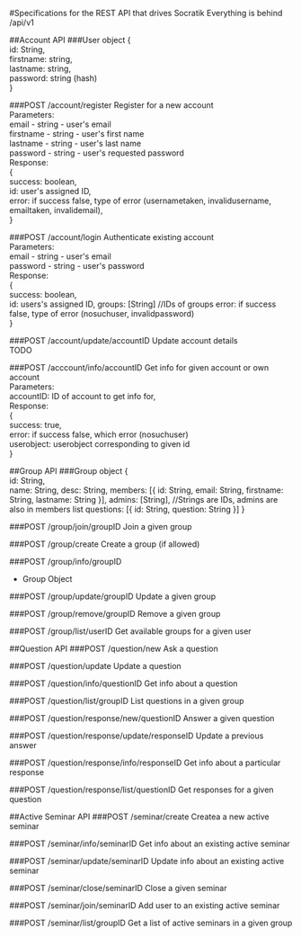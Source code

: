 #Specifications for the REST API that drives Socratik
Everything is behind /api/v1

##Account API
###User object
{  
    id: String,  
    firstname: string,  
    lastname: string,  
    password: string (hash)  
}  

###POST /account/register
Register for a new account  
Parameters:  
email - string - user's email  
firstname - string - user's first name  
lastname - string - user's last name  
password - string - user's requested password  
Response:  
{  
    success: boolean,  
    id: user's assigned ID,  
    error: if success false, type of error (usernametaken, invalidusername, emailtaken, invalidemail),  
}  

###POST /account/login
Authenticate existing account  
Parameters:  
email - string - user's email  
password - string - user's password  
Response:  
{  
    success: boolean,  
    id: users's assigned ID,
    groups: [String] //IDs of groups
    error: if success false, type of error (nosuchuser, invalidpassword)  
}  

###POST /account/update/accountID
Update account details  
TODO  

###POST /acccount/info/accountID
Get info for given account or own account  
Parameters:  
accountID: ID of account to get info for,  
Response:  
{  
    success: true,  
    error: if success false, which error (nosuchuser)  
    userobject: userobject corresponding to given id  
}  



##Group API
###Group object
{  
    id: String,  
    name: String,
	desc: String,
	members: [{
		id: String,
		email: String,
		firstname: String,
		lastname: String
	}],
	admins: [String], //Strings are IDs, admins are also in members list
	questions: [{
		id: String,
		question: String
	}]
}

###POST /group/join/groupID
Join a given group

###POST /group/create
Create a group (if allowed)

###POST /group/info/groupID
- Group Object

###POST /group/update/groupID
Update a given group

###POST /group/remove/groupID
Remove a given group

###POST /group/list/userID
Get available groups for a given user



##Question API
###POST /question/new
Ask a question

###POST /question/update
Update a question

###POST /question/info/questionID
Get info about a question

###POST /question/list/groupID
List questions in a given group

###POST /question/response/new/questionID
Answer a given question

###POST /question/response/update/responseID
Update a previous answer

###POST /question/response/info/responseID
Get info about a particular response

###POST /question/response/list/questionID
Get responses for a given question



##Active Seminar API
###POST /seminar/create
Createa a new active seminar

###POST /seminar/info/seminarID
Get info about an existing active seminar

###POST /seminar/update/seminarID
Update info about an existing active seminar

###POST /seminar/close/seminarID
Close a given seminar

###POST /seminar/join/seminarID
Add user to an existing active seminar

###POST /seminar/list/groupID
Get a list of active seminars in a given group